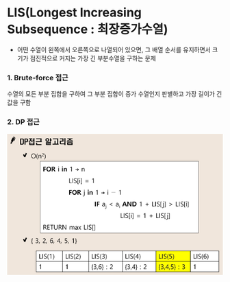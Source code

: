 ﻿# LIS(Longest Increasing Subsequence : 최장증가수열)

- 어떤 수열이 왼쪽에서 오른쪽으로 나열되어 있으면, 그 배열 순서를 유지하면서 크기가 점진적으로 커지는 가장 긴 부분수열을 구하는 문제

### 1. Brute-force 접근  
수열의 모든 부분 집합을 구하여 그 부분 집합이 증가 수열인지 판별하고 가장 길이가 긴 값을 구함

### 2. DP 접근  
![LIS_DP](./LIS_DP.PNG)  
